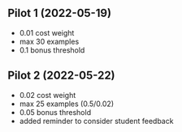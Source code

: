 ## Pilot 1 (2022-05-19)
- 0.01 cost weight
- max 30 examples
- 0.1 bonus threshold

## Pilot 2 (2022-05-22)
- 0.02 cost weight
- max 25 examples (0.5/0.02)
- 0.05 bonus threshold
- added reminder to consider student feedback